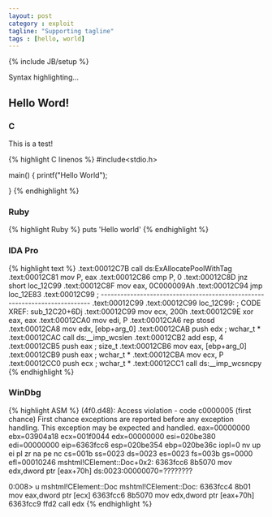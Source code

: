 ```yaml
---
layout: post
category : exploit
tagline: "Supporting tagline"
tags : [hello, world]
---
```

{% include JB/setup %}

Syntax highlighting...

## Hello Word!

### C

This is a test!

{% highlight C linenos %}
#include<stdio.h>

main()
{
  printf("Hello World");

}
{% endhighlight %}

### Ruby

{% highlight Ruby %}
puts 'Hello world'
{% endhighlight %}

### IDA Pro

{% highlight text %}
.text:00012C7B                 call    ds:ExAllocatePoolWithTag
.text:00012C81                 mov     P, eax
.text:00012C86                 cmp     P, 0
.text:00012C8D                 jnz     short loc_12C99
.text:00012C8F                 mov     eax, 0C000009Ah
.text:00012C94                 jmp     loc_12E83
.text:00012C99 ; ---------------------------------------------------------------------------
.text:00012C99
.text:00012C99 loc_12C99:                              ; CODE XREF: sub_12C20+6Dj
.text:00012C99                 mov     ecx, 200h
.text:00012C9E                 xor     eax, eax
.text:00012CA0                 mov     edi, P
.text:00012CA6                 rep stosd
.text:00012CA8                 mov     edx, [ebp+arg_0]
.text:00012CAB                 push    edx             ; wchar_t *
.text:00012CAC                 call    ds:__imp_wcslen
.text:00012CB2                 add     esp, 4
.text:00012CB5                 push    eax             ; size_t
.text:00012CB6                 mov     eax, [ebp+arg_0]
.text:00012CB9                 push    eax             ; wchar_t *
.text:00012CBA                 mov     ecx, P
.text:00012CC0                 push    ecx             ; wchar_t *
.text:00012CC1                 call    ds:__imp_wcsncpy
{% endhighlight %}

### WinDbg
{% highlight ASM %}
(4f0.d48): Access violation - code c0000005 (first chance)
First chance exceptions are reported before any exception handling.
This exception may be expected and handled.
eax=00000000 ebx=03904a18 ecx=001f0044 edx=00000000 esi=020be380 edi=00000000
eip=6363fcc6 esp=020be354 ebp=020be36c iopl=0         nv up ei pl zr na pe nc
cs=001b  ss=0023  ds=0023  es=0023  fs=003b  gs=0000             efl=00010246
mshtml!CElement::Doc+0x2:
6363fcc6 8b5070          mov     edx,dword ptr [eax+70h] ds:0023:00000070=????????

0:008> u mshtml!CElement::Doc
mshtml!CElement::Doc:
6363fcc4 8b01            mov     eax,dword ptr [ecx]
6363fcc6 8b5070          mov     edx,dword ptr [eax+70h]
6363fcc9 ffd2            call    edx
{% endhighlight %}

<!--
### Examples

This website is created with Jekyll. [Other Jekyll websites](https://github.com/mojombo/jekyll/wiki/Sites).
-->